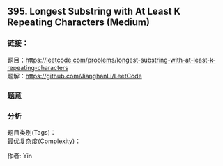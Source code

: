 ## 395. Longest Substring with At Least K Repeating Characters (Medium)

### **链接**：
题目：https://leetcode.com/problems/longest-substring-with-at-least-k-repeating-characters  
题解：https://github.com/JianghanLi/LeetCode

### **题意**



### **分析**  
题目类别(Tags)：  
最优复杂度(Complexity)：  



作者: Yin
